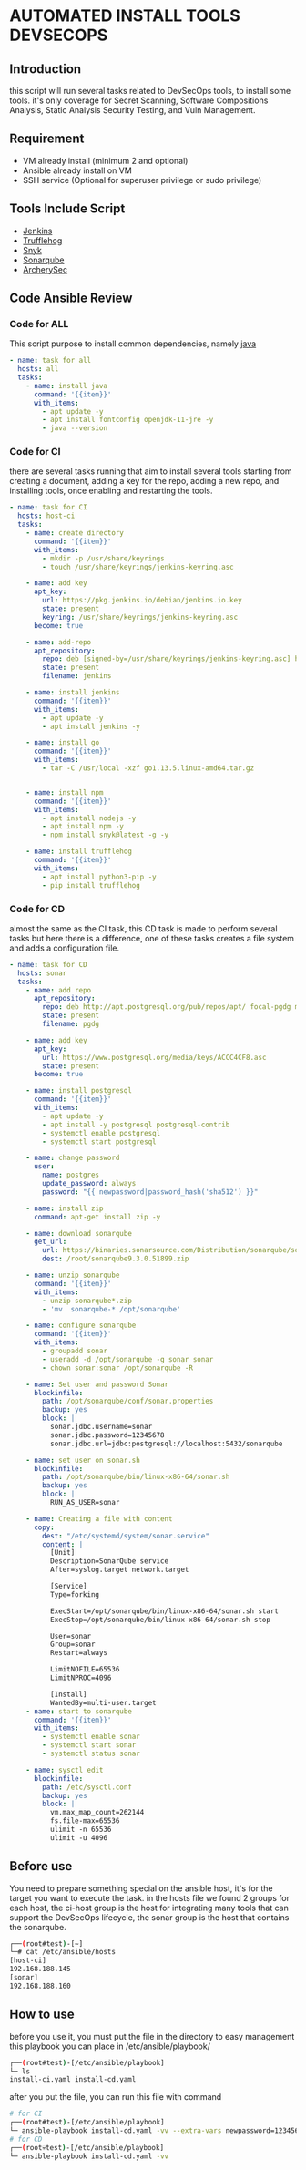 # AUTOMATED INSTALL TOOLS DEVSECOPS


## Introduction
this script will run several tasks related to DevSecOps tools, to install some tools.
it's only coverage for Secret Scanning, Software Compositions Analysis, Static Analysis Security Testing, and Vuln Management.

## Requirement
- VM already install (minimum 2 and optional)
- Ansible already install on VM
- SSH service (Optional for superuser privilege or sudo privilege)

## Tools Include Script
- [Jenkins](https://www.jenkins.io/)
- [Trufflehog](https://trufflesecurity.com/trufflehog)
- [Snyk](https://snyk.io/)
- [Sonarqube](https://www.sonarqube.org/downloads/)
- [ArcherySec](https://www.archerysec.com/)


## Code Ansible Review
### Code for ALL
This script purpose to install common dependencies, namely [java](https://java.com/en/download/help/download_options.html)

```yaml
- name: task for all
  hosts: all
  tasks:
    - name: install java
      command: '{{item}}'
      with_items:
        - apt update -y
        - apt install fontconfig openjdk-11-jre -y
        - java --version
```

### Code for CI

there are several tasks running that aim to install several tools starting from creating a document, adding a key for the repo, adding a new repo, and installing tools, once enabling and restarting the tools.

```yaml
- name: task for CI
  hosts: host-ci
  tasks:
    - name: create directory
      command: '{{item}}'
      with_items:
        - mkdir -p /usr/share/keyrings
        - touch /usr/share/keyrings/jenkins-keyring.asc

    - name: add key
      apt_key:
        url: https://pkg.jenkins.io/debian/jenkins.io.key
        state: present
        keyring: /usr/share/keyrings/jenkins-keyring.asc
      become: true

    - name: add-repo
      apt_repository:
        repo: deb [signed-by=/usr/share/keyrings/jenkins-keyring.asc] http://pkg.jenkins.io/debian-stable binary/
        state: present
        filename: jenkins

    - name: install jenkins
      command: '{{item}}'
      with_items:
        - apt update -y
        - apt install jenkins -y

    - name: install go
      command: '{{item}}'
      with_items:
        - tar -C /usr/local -xzf go1.13.5.linux-amd64.tar.gz


    - name: install npm
      command: '{{item}}'
      with_items:
        - apt install nodejs -y
        - apt install npm -y
        - npm install snyk@latest -g -y

    - name: install trufflehog
      command: '{{item}}'
      with_items:
        - apt install python3-pip -y
        - pip install trufflehog
```

### Code for CD

almost the same as the CI task, this CD task is made to perform several tasks but here there is a difference, one of these tasks creates a file system and adds a configuration file.


```yaml
- name: task for CD
  hosts: sonar
  tasks:
    - name: add repo 
      apt_repository:
        repo: deb http://apt.postgresql.org/pub/repos/apt/ focal-pgdg main
        state: present
        filename: pgdg

    - name: add key
      apt_key:
        url: https://www.postgresql.org/media/keys/ACCC4CF8.asc
        state: present
      become: true

    - name: install postgresql
      command: '{{item}}'
      with_items:
        - apt update -y
        - apt install -y postgresql postgresql-contrib
        - systemctl enable postgresql
        - systemctl start postgresql

    - name: change password
      user:
        name: postgres
        update_password: always
        password: "{{ newpassword|password_hash('sha512') }}"

    - name: install zip
      command: apt-get install zip -y

    - name: download sonarqube
      get_url:
        url: https://binaries.sonarsource.com/Distribution/sonarqube/sonarqube-9.3.0.51899.zip
        dest: /root/sonarqube9.3.0.51899.zip

    - name: unzip sonarqube
      command: '{{item}}'
      with_items:
        - unzip sonarqube*.zip
        - 'mv  sonarqube-* /opt/sonarqube'

    - name: configure sonarqube
      command: '{{item}}'
      with_items:
        - groupadd sonar
        - useradd -d /opt/sonarqube -g sonar sonar
        - chown sonar:sonar /opt/sonarqube -R

    - name: Set user and password Sonar
      blockinfile:
        path: /opt/sonarqube/conf/sonar.properties
        backup: yes
        block: |
          sonar.jdbc.username=sonar
          sonar.jdbc.password=12345678
          sonar.jdbc.url=jdbc:postgresql://localhost:5432/sonarqube

    - name: set user on sonar.sh
      blockinfile:
        path: /opt/sonarqube/bin/linux-x86-64/sonar.sh
        backup: yes
        block: |
          RUN_AS_USER=sonar

    - name: Creating a file with content
      copy:
        dest: "/etc/systemd/system/sonar.service"
        content: |
          [Unit]
          Description=SonarQube service
          After=syslog.target network.target

          [Service]
          Type=forking

          ExecStart=/opt/sonarqube/bin/linux-x86-64/sonar.sh start
          ExecStop=/opt/sonarqube/bin/linux-x86-64/sonar.sh stop

          User=sonar
          Group=sonar
          Restart=always

          LimitNOFILE=65536
          LimitNPROC=4096

          [Install]
          WantedBy=multi-user.target
    - name: start to sonarqube
      command: '{{item}}'
      with_items:
        - systemctl enable sonar
        - systemctl start sonar
        - systemctl status sonar

    - name: sysctl edit
      blockinfile:
        path: /etc/sysctl.conf
        backup: yes
        block: |
          vm.max_map_count=262144
          fs.file-max=65536
          ulimit -n 65536
          ulimit -u 4096
```

## Before use
You need to prepare something special on the ansible host, it's for the target you want to execute the task.
in the hosts file we found 2 groups for each host, the ci-host group is the host for integrating many tools that can support the DevSecOps lifecycle, the sonar group is the host that contains the sonarqube.

```bash
┌──(root#test)-[~]
└─# cat /etc/ansible/hosts
[host-ci]
192.168.188.145
[sonar]
192.168.188.160
```

## How to use
before you use it, you must put the file in the directory to easy management this playbook
you can place in /etc/ansible/playbook/

```bash
┌──(root#test)-[/etc/ansible/playbook]
└─ ls
install-ci.yaml install-cd.yaml
```

after you put the file, you can run this file with command

```bash
# for CI
┌──(root#test)-[/etc/ansible/playbook]
└─ ansible-playbook install-cd.yaml -vv --extra-vars newpassword=12345678
# for CD
┌──(root💀test)-[/etc/ansible/playbook]
└─ ansible-playbook install-cd.yaml -vv
```



